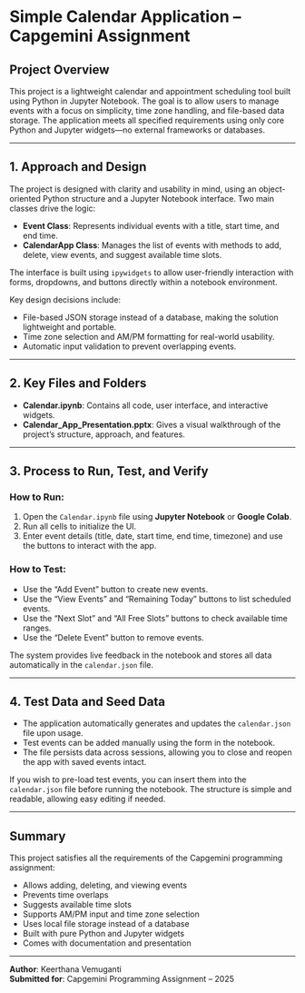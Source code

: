 # Simple Calendar Application – Capgemini Assignment

## Project Overview

This project is a lightweight calendar and appointment scheduling tool built using Python in Jupyter Notebook. The goal is to allow users to manage events with a focus on simplicity, time zone handling, and file-based data storage. The application meets all specified requirements using only core Python and Jupyter widgets—no external frameworks or databases.

---

## 1. Approach and Design

The project is designed with clarity and usability in mind, using an object-oriented Python structure and a Jupyter Notebook interface. Two main classes drive the logic:

- **Event Class**: Represents individual events with a title, start time, and end time.
- **CalendarApp Class**: Manages the list of events with methods to add, delete, view events, and suggest available time slots.

The interface is built using `ipywidgets` to allow user-friendly interaction with forms, dropdowns, and buttons directly within a notebook environment.

Key design decisions include:
- File-based JSON storage instead of a database, making the solution lightweight and portable.
- Time zone selection and AM/PM formatting for real-world usability.
- Automatic input validation to prevent overlapping events.

---

## 2. Key Files and Folders


- **Calendar.ipynb**: Contains all code, user interface, and interactive widgets.
- **Calendar_App_Presentation.pptx**: Gives a visual walkthrough of the project’s structure, approach, and features.

---

## 3. Process to Run, Test, and Verify

### How to Run:
1. Open the `Calendar.ipynb` file using **Jupyter Notebook** or **Google Colab**.
2. Run all cells to initialize the UI.
3. Enter event details (title, date, start time, end time, timezone) and use the buttons to interact with the app.

### How to Test:
- Use the “Add Event” button to create new events.
- Use the “View Events” and “Remaining Today” buttons to list scheduled events.
- Use the “Next Slot” and “All Free Slots” buttons to check available time ranges.
- Use the “Delete Event” button to remove events.

The system provides live feedback in the notebook and stores all data automatically in the `calendar.json` file.

---

## 4. Test Data and Seed Data

- The application automatically generates and updates the `calendar.json` file upon usage.
- Test events can be added manually using the form in the notebook.
- The file persists data across sessions, allowing you to close and reopen the app with saved events intact.

If you wish to pre-load test events, you can insert them into the `calendar.json` file before running the notebook. The structure is simple and readable, allowing easy editing if needed.

---

## Summary

This project satisfies all the requirements of the Capgemini programming assignment:

- Allows adding, deleting, and viewing events
- Prevents time overlaps
- Suggests available time slots
- Supports AM/PM input and time zone selection
- Uses local file storage instead of a database
- Built with pure Python and Jupyter widgets
- Comes with documentation and presentation

---

**Author**: Keerthana Vemuganti  
**Submitted for**: Capgemini Programming Assignment – 2025
